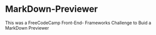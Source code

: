 # MarkDown-Previewer
This was a FreeCodeCamp Front-End- Frameworks Challenge to Buid a MarkDown Previewer
